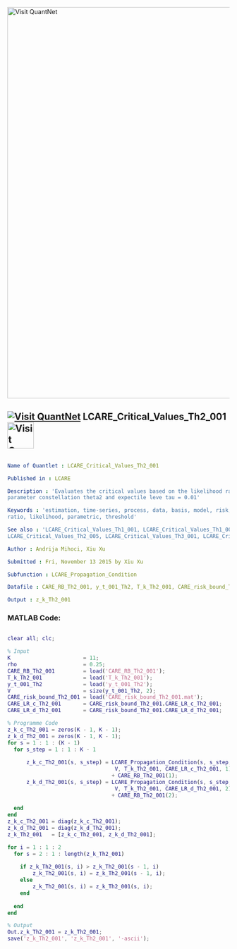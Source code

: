 
[<img src="https://github.com/QuantLet/Styleguide-and-FAQ/blob/master/pictures/banner.png" width="888" alt="Visit QuantNet">](http://quantlet.de/)

## [<img src="https://github.com/QuantLet/Styleguide-and-FAQ/blob/master/pictures/qloqo.png" alt="Visit QuantNet">](http://quantlet.de/) **LCARE_Critical_Values_Th2_001** [<img src="https://github.com/QuantLet/Styleguide-and-FAQ/blob/master/pictures/QN2.png" width="60" alt="Visit QuantNet 2.0">](http://quantlet.de/)

```yaml

Name of Quantlet : LCARE_Critical_Values_Th2_001

Published in : LCARE

Description : 'Evaluates the critical values based on the likelihood ration and risk bound at
parameter constellation theta2 and expectile leve tau = 0.01'

Keywords : 'estimation, time-series, process, data, basis, model, risk, parameter, likelihood
ratio, likelihood, parametric, threshold'

See also : 'LCARE_Critical_Values_Th1_001, LCARE_Critical_Values_Th1_005,
LCARE_Critical_Values_Th2_005, LCARE_Critical_Values_Th3_001, LCARE_Critical_Values_Th3_005'

Author : Andrija Mihoci, Xiu Xu

Submitted : Fri, November 13 2015 by Xiu Xu

Subfunction : LCARE_Propagation_Condition

Datafile : CARE_RB_Th2_001, y_t_001_Th2, T_k_Th2_001, CARE_risk_bound_Th2_001.mat

Output : z_k_Th2_001

```


### MATLAB Code:
```matlab

clear all; clc;

% Input
K                       = 11;                                     
rho                     = 0.25;                                 
CARE_RB_Th2_001         = load('CARE_RB_Th2_001'); 
T_k_Th2_001             = load('T_k_Th2_001');          
y_t_001_Th2             = load('y_t_001_Th2');
V                       = size(y_t_001_Th2, 2);
CARE_risk_bound_Th2_001 = load('CARE_risk_bound_Th2_001.mat');
CARE_LR_c_Th2_001       = CARE_risk_bound_Th2_001.CARE_LR_c_Th2_001;
CARE_LR_d_Th2_001       = CARE_risk_bound_Th2_001.CARE_LR_d_Th2_001;

% Programme Code
z_k_c_Th2_001 = zeros(K - 1, K - 1); 
z_k_d_Th2_001 = zeros(K - 1, K - 1);
for s = 1 : 1 : (K - 1)
  for s_step = 1 : 1 : K - 1
      
      z_k_c_Th2_001(s, s_step) = LCARE_Propagation_Condition(s, s_step, ...
                                  V, T_k_Th2_001, CARE_LR_c_Th2_001, 1)...
                                 + CARE_RB_Th2_001(1);
      z_k_d_Th2_001(s, s_step) = LCARE_Propagation_Condition(s, s_step, ...
                                  V, T_k_Th2_001, CARE_LR_d_Th2_001, 2)...
                                 + CARE_RB_Th2_001(2);
                             
  end
end
z_k_c_Th2_001 = diag(z_k_c_Th2_001); 
z_k_d_Th2_001 = diag(z_k_d_Th2_001);
z_k_Th2_001   = [z_k_c_Th2_001, z_k_d_Th2_001];

for i = 1 : 1 : 2
  for s = 2 : 1 : length(z_k_Th2_001)
      
    if z_k_Th2_001(s, i) > z_k_Th2_001(s - 1, i)
        z_k_Th2_001(s, i) = z_k_Th2_001(s - 1, i);
    else
        z_k_Th2_001(s, i) = z_k_Th2_001(s, i);
    end
    
  end
end

% Output
Out.z_k_Th2_001 = z_k_Th2_001;
save('z_k_Th2_001', 'z_k_Th2_001', '-ascii');


```
